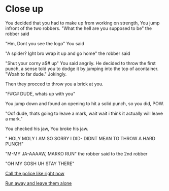 # Close up

You decided that you had to make up from working on strength, You jump infront of the two robbers.
"What the hell are you supposed to be" the robber said

"Hm, Dont you see the logo" You said

"A spider? Ight bro wrap it up and go home" the robber said

"Shut your corny a$# up" You said angrily.
He decided to throw the first punch, a sense told you to dodge it by jumping into the top of acontainer.
"Woah to far dude." Jokingly.

Then they procced to throw you a brick at you.

"F#C# DUDE, whats up with you"

You jump down and found an opening to hit a solid punch, so you did, POW.

"Oof dude, thats going to leave a mark, wait wait i think it actually will leave a mark."

You checked his jaw, You broke his jaw.

" HOLY MOLY I AM SO SORRY I DID- DIDNT MEAN TO THROW A HARD PUNCH"

"M-MY JA-AAAAW, MARKO RUN" the robber said to the 2nd robber

"OH MY GOSH UH STAY THERE"


[Call the police like right now](call_police.md)


[Run away and leave them alone](leave_themalone.md)
